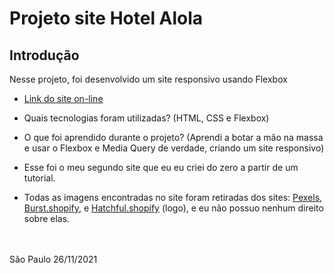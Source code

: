 # Projeto site Hotel Alola

## Introdução

Nesse projeto, foi desenvolvido um site responsivo usando Flexbox

* [Link do site on-line](https://hotel-alola.netlify.app)
* Quais tecnologias foram utilizadas? (HTML, CSS e Flexbox)
* O que foi aprendido durante o projeto? (Aprendi a botar a mão na massa e usar o Flexbox e Media Query de verdade, criando um site responsivo)

* Esse foi o meu segundo site que eu eu criei do zero a partir de um tutorial. 
* Todas as imagens encontradas no site foram retiradas dos sites: [Pexels](https://www.pexels.com),  [Burst.shopify](https://burst.shopify.com/), e [Hatchful.shopify](https://hatchful.shopify.com/pt-BR//) (logo), e eu não possuo nenhum direito sobre elas.
<br>
<br>
São Paulo 26/11/2021
